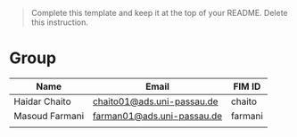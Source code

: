 > Complete this template and keep it at the top of your README. Delete this instruction.

# Group <NUMBER>

| Name | Email | FIM ID |
| ---- | ----- | ------ |
|Haidar Chaito|chaito01@ads.uni-passau.de|chaito|
|  Masoud Farmani    |     farman01@ads.uni-passau.de  |    farmani    |
|      |       |        |
